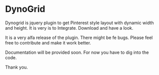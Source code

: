 DynoGrid
========
Dynogrid is jquery plugin to get Pinterest style layout with dynamic width and height.
It is very is to Integrate. Download and have a look.

It is a very alfa release of the plugin. There might be fe bugs. Please feel free to contribute and make it work better.

Documentation will be provided soon. For now you have to dig into the code.

Thank you.
